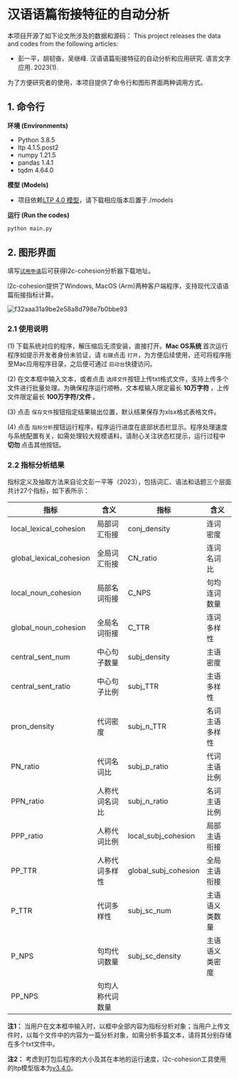 # 汉语语篇衔接特征的自动分析

本项目开源了如下论文所涉及的数据和源码：
This project releases the data and codes from the following articles:

- 彭一平，胡韧奋，吴继峰. 汉语语篇衔接特征的自动分析和应用研究. 语言文字应用. 2023(1).

为了方便研究者的使用，本项目提供了命令行和图形界面两种调用方式。

## 1. 命令行

**环境 (Environments)**

* Python 3.8.5
* ltp 4.1.5.post2
* numpy 1.21.5
* pandas 1.4.1
* tqdm 4.64.0

**模型 (Models)**

* 项目依赖[LTP 4.0 模型](https://github.com/HIT-SCIR/ltp/blob/master/MODELS.md)，请下载相应版本后置于./models

**运行 (Run the codes)**

```python
python main.py
```


## 2. 图形界面

填写[`试用申请`](https://www.wjx.top/vm/OtWw5Vm.aspx# )后可获得l2c-cohesion分析器下载地址。

l2c-cohesion提供了Windows, MacOS (Arm)两种客户端程序，支持现代汉语语篇衔接指标计算。

![f32aaa31a9be2e58a8d798e7b0bbe93](https://github.com/mybluue/l2c-cohesion/assets/73818220/f9b5649c-3d73-473d-ab50-fa73548801b2)


### 2.1 使用说明

(1) 下载系统对应的程序，解压缩后无须安装，直接打开。<b>Mac OS系统 </b>首次运行程序如提示开发者身份未验证，请 `右键`点击 `打开`，为方便后续使用，还可将程序拖至Mac应用程序目录，之后便可通过 `启动台`快捷访问。

(2) 在文本框中输入文本，或者点击 `选择文件`按钮上传txt格式文件，支持上传多个文件进行批量处理。为确保程序运行顺畅，文本框输入限定最长 <b>10万字符 </b>，上传文件限定最长 <b>100万字符/文件 </b>。

(3) 点击 `保存文件`按钮指定结果输出位置，默认结果保存为xlsx格式表格文件。

(4) 点击 `指标分析`按钮运行程序，程序运行进度在底部状态栏显示。程序处理速度与系统配置有关，如需处理较大规模语料，请耐心关注状态栏提示，运行过程中 <b>切勿 </b>点击其他按钮。

### 2.2 指标分析结果

指标定义及抽取方法来自论文彭一平等（2023），包括词汇、语法和话题三个层面共计27个指标，如下表所示：

| 指标                    | 含义             | 指标                 | 含义           |
| ----------------------- | ---------------- | -------------------- | -------------- |
| local_lexical_cohesion  | 局部词汇衔接     | conj_density         | 连词密度       |
| global_lexical_cohesion | 全局词汇衔接     | CN_ratio             | 连词名词比     |
| local_noun_cohesion     | 局部名词衔接     | C_NPS                | 句均连词数量   |
| global_noun_cohesion    | 全局名词衔接     | C_TTR                | 连词多样性     |
| central_sent_num        | 中心句子数量     | subj_density         | 主语密度       |
| central_sent_ratio      | 中心句子比例     | subj_TTR             | 主语多样性     |
| pron_density            | 代词密度         | subj_n_TTR           | 名词主语多样性 |
| PN_ratio                | 代词名词比       | subj_p_ratio         | 代词主语比例   |
| PPN_ratio               | 人称代词名词比   | subj_n_ratio         | 名词主语比例   |
| PPP_ratio               | 人称代词比例     | local_subj_cohesion  | 局部主语衔接   |
| PP_TTR                  | 人称代词多样性   | global_subj_cohesion | 全局主语衔接   |
| P_TTR                   | 代词多样性       | subj_sc_num          | 主语语义类数量 |
| P_NPS                   | 句均代词数量     | subj_sc_density      | 主语语义类密度 |
| PP_NPS                  | 句均人称代词数量 |                      |                |

**注1：** 当用户在文本框中输入时，以框中全部内容为指标分析对象；当用户上传文件时，以每个文件中的内容为一篇分析对象，如需分析多篇文本，请将其分别存储在多个txt文件中。

**注2：** 考虑到打包后程序的大小及其在本地的运行速度，l2c-cohesion工具使用的ltp模型版本为[v3.4.0](http://ltp.ai/download.html)。
